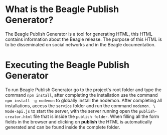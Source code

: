 # What is the Beagle Publish Generator?

The Beagle Publish Generator is a tool for generating HTML, this HTML contains information about the Beagle release. The purpose of this HTML is to be disseminated on social networks and in the Beagle documentation.

# Executing the Beagle Publish Generator

To run Beagle Publish Generator go to the project's root folder and type the command `npm install`, after completing the installation use the command `npm install -g nodemon` to globally install the nodemon. After completing all installations, access the `service` folder and run the command `nodemon. \ Node-api.js` to start the server, with the server running open the `publish-creator.html` file that is inside the `publish folder`.
When filling all the form fields in the browser and clicking on **publish** the HTML is automatically generated and can be found inside the complete folder.